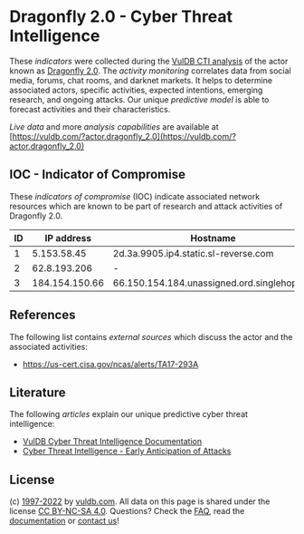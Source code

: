 # Dragonfly 2.0 - Cyber Threat Intelligence

These _indicators_ were collected during the [VulDB CTI analysis](https://vuldb.com/?kb.cti) of the actor known as [Dragonfly 2.0](https://vuldb.com/?actor.dragonfly_2.0). The _activity monitoring_ correlates data from social media, forums, chat rooms, and darknet markets. It helps to determine associated actors, specific activities, expected intentions, emerging research, and ongoing attacks. Our unique _predictive model_ is able to forecast activities and their characteristics.

_Live data_ and more _analysis capabilities_ are available at [https://vuldb.com/?actor.dragonfly_2.0](https://vuldb.com/?actor.dragonfly_2.0)

## IOC - Indicator of Compromise

These _indicators of compromise_ (IOC) indicate associated network resources which are known to be part of research and attack activities of Dragonfly 2.0.

ID | IP address | Hostname | Campaign | Confidence
-- | ---------- | -------- | -------- | ----------
1 | 5.153.58.45 | 2d.3a.9905.ip4.static.sl-reverse.com | - | High
2 | 62.8.193.206 | - | - | High
3 | 184.154.150.66 | 66.150.154.184.unassigned.ord.singlehop.net | - | High

## References

The following list contains _external sources_ which discuss the actor and the associated activities:

* https://us-cert.cisa.gov/ncas/alerts/TA17-293A

## Literature

The following _articles_ explain our unique predictive cyber threat intelligence:

* [VulDB Cyber Threat Intelligence Documentation](https://vuldb.com/?kb.cti)
* [Cyber Threat Intelligence - Early Anticipation of Attacks](https://www.scip.ch/en/?labs.20201022)

## License

(c) [1997-2022](https://vuldb.com/?kb.changelog) by [vuldb.com](https://vuldb.com/?kb.about). All data on this page is shared under the license [CC BY-NC-SA 4.0](https://creativecommons.org/licenses/by-nc-sa/4.0/). Questions? Check the [FAQ](https://vuldb.com/?kb.faq), read the [documentation](https://vuldb.com/?kb) or [contact us](https://vuldb.com/?contact)!
